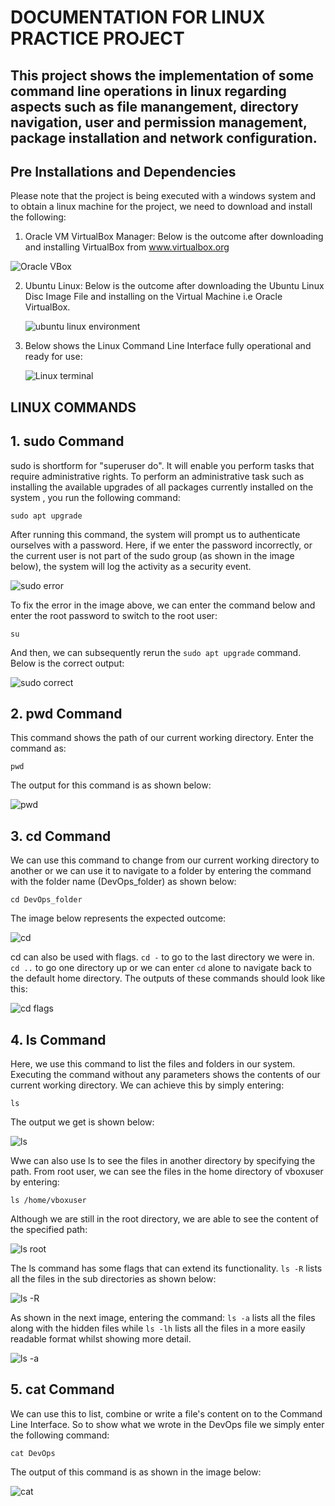 # DOCUMENTATION FOR LINUX PRACTICE PROJECT

## This project shows the implementation of some command line operations in linux regarding aspects such as file manangement, directory navigation, user and permission management, package installation and network configuration.

## Pre Installations and Dependencies
Please note that the project is being executed with a windows system and to obtain a linux machine for the project, we need to download and install the following:
1. Oracle VM VirtualBox Manager:
Below is the outcome after downloading and installing VirtualBox from www.virtualbox.org

![Oracle VBox](https://github.com/QBDev0ps/DevOps-Cloud-projects/assets/140855364/9451271b-d3f9-4261-b7d4-634d2d990bd4)

2. Ubuntu Linux: Below is the outcome after downloading the Ubuntu Linux Disc Image File and installing on the Virtual Machine i.e Oracle VirtualBox.
   
   ![ubuntu linux environment](https://github.com/QBDev0ps/DevOps-Cloud-projects/assets/140855364/a4c9767c-26af-4393-a5a4-200cc228b43e)

3. Below shows the Linux Command Line Interface fully operational and ready for use:
   
   ![Linux terminal](https://github.com/QBDev0ps/DevOps-Cloud-projects/assets/140855364/c305d9f6-237b-4ead-a80e-5a4f9d4b5976)
   

## LINUX COMMANDS

## 1. sudo Command
sudo is shortform for "superuser do". It will enable you perform tasks that require administrative rights.
To perform an administrative task such as installing the available upgrades of all packages currently installed on the system , you run the following command:

`sudo apt upgrade`

After running this command, the system will prompt us to authenticate ourselves with a password. Here, if we enter the password incorrectly, or the current user is not part of the sudo group (as shown in the image below), the system will log the activity as a security event.

![sudo error](https://github.com/QBDev0ps/DevOps-Cloud-projects/assets/140855364/5cdc7ee4-a811-40ae-8ca6-aea998ab2dbb)

To fix the error in the image above, we can enter the command below and enter the root password to switch to the root user:

`su`

And then,  we can subsequently rerun the `sudo apt upgrade` command. Below is the correct output:

![sudo correct](https://github.com/QBDev0ps/DevOps-Cloud-projects/assets/140855364/1d06bfb8-efee-4051-a870-39a0e9980b87)


## 2. pwd Command
This command shows the path of our current working directory. Enter the command as:

`pwd`

The output for this command is as shown below:

![pwd](https://github.com/QBDev0ps/DevOps-Cloud-projects/assets/140855364/df80777c-cc7a-43a6-a077-1349e6da7e8b)


## 3. cd Command
We can use this command to change from our current working directory to another or we can use it to navigate to a folder by entering the command with the folder name (DevOps_folder) as shown below:

`cd DevOps_folder`

The image below represents the expected outcome:

![cd](https://github.com/QBDev0ps/DevOps-Cloud-projects/assets/140855364/83510595-cd46-482c-bcd9-b2054b240ef6)

cd can also be used with flags. `cd -` to go to the last directory we were in. `cd ..` to go one directory up or we can enter `cd` alone to navigate back to the default home directory. The outputs of these commands should look like this: 

![cd flags](https://github.com/QBDev0ps/DevOps-Cloud-projects/assets/140855364/2be20299-5ddb-4052-910e-56934be6a074)


## 4. ls Command
Here, we use this command to list the files and folders in our system. Executing the command without any parameters shows the contents of our current working directory. We can achieve this by simply entering:

`ls`

The output we get is shown below:

![ls](https://github.com/QBDev0ps/DevOps-Cloud-projects/assets/140855364/cb5d5ddb-4c4c-4cff-84b6-00cf22b6a3c1)

Wwe can also use ls to see the files in another directory by specifying the path. From root user, we can see the files in the home directory of vboxuser by entering: 

`ls /home/vboxuser`

Although we are still in the root directory, we are able to see the content of the specified path:

![ls root](https://github.com/QBDev0ps/DevOps-Cloud-projects/assets/140855364/c01a1c84-4e4f-463a-9f78-4c5b9042a746)

The ls command has some flags that can extend its functionality. `ls -R` lists all the files in the sub directories as shown below:

![ls -R](https://github.com/QBDev0ps/DevOps-Cloud-projects/assets/140855364/ce7fa8dd-8c4e-4945-bfb1-096a66736e65)

As shown in the next image, entering the command: `ls -a` lists all the files along with the hidden files while `ls -lh` lists all the files in a more easily readable format whilst showing more detail.

![ls -a](https://github.com/QBDev0ps/DevOps-Cloud-projects/assets/140855364/a3c0d49e-9115-4be4-aa1b-fbde2bf6ff2d)


## 5. cat Command
We can use this to list, combine or write a file's content on to the Command Line Interface. So to show what we wrote in the DevOps file we simply enter the following command:

`cat DevOps`

The output of this command is as shown in the image below:

![cat](https://github.com/QBDev0ps/DevOps-Cloud-projects/assets/140855364/81189f4f-a763-476e-94e9-8ee48e74e6bd)







